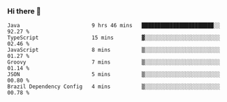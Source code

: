 ### Hi there 👋

<!--START_SECTION:waka-->

```text
Java                       9 hrs 46 mins   ███████████████████████░░   92.27 %
TypeScript                 15 mins         ▓░░░░░░░░░░░░░░░░░░░░░░░░   02.46 %
JavaScript                 8 mins          ▒░░░░░░░░░░░░░░░░░░░░░░░░   01.27 %
Groovy                     7 mins          ▒░░░░░░░░░░░░░░░░░░░░░░░░   01.14 %
JSON                       5 mins          ▒░░░░░░░░░░░░░░░░░░░░░░░░   00.80 %
Brazil Dependency Config   4 mins          ▒░░░░░░░░░░░░░░░░░░░░░░░░   00.78 %
```

<!--END_SECTION:waka-->

<!--
**jerry-shao/jerry-shao** is a ✨ _special_ ✨ repository because its `README.md` (this file) appears on your GitHub profile.

Here are some ideas to get you started:

- 🔭 I’m currently working on ...
- 🌱 I’m currently learning ...
- 👯 I’m looking to collaborate on ...
- 🤔 I’m looking for help with ...
- 💬 Ask me about ...
- 📫 How to reach me: ...
- 😄 Pronouns: ...
- ⚡ Fun fact: ...
-->
